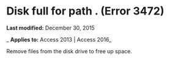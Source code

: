 
# Disk full for path <name>. (Error 3472)

 **Last modified:** December 30, 2015

 _ **Applies to:** Access 2013 | Access 2016_

Remove files from the disk drive to free up space.

